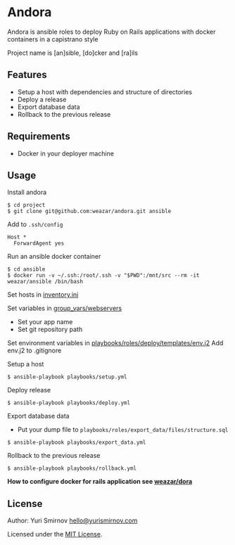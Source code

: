 # Andora

Andora is ansible roles to deploy Ruby on Rails applications with docker containers in a capistrano style

Project name is [an]sible, [do]cker and [ra]ils

## Features

- Setup a host with dependencies and structure of directories
- Deploy a release
- Export database data
- Rollback to the previous release

## Requirements

- Docker in your deployer machine

## Usage

Install andora

```
$ cd project
$ git clone git@github.com:weazar/andora.git ansible
```

Add to `.ssh/config`

```
Host *
  ForwardAgent yes
```

Run an ansible docker container

```
$ cd ansible
$ docker run -v ~/.ssh:/root/.ssh -v "$PWD":/mnt/src --rm -it weazar/ansible /bin/bash
```

Set hosts in [inventory.ini](inventory.ini)

Set variables in [group_vars/webservers](group_vars/webservers)

- Set your app name
- Set git repository path

Set environment variables in [playbooks/roles/deploy/templates/env.j2](playbooks/roles/deploy/templates/env.j2)
Add env.j2 to .gitignore

Setup a host

```
$ ansible-playbook playbooks/setup.yml
```

Deploy release

```
$ ansible-playbook playbooks/deploy.yml
```

Export database data

- Put your dump file to `playbooks/roles/export_data/files/structure.sql`

```
$ ansible-playbook playbooks/export_data.yml
```

Rollback to the previous release

```
$ ansible-playbook playbooks/rollback.yml
```

**How to configure docker for rails application see [weazar/dora](https://github.com/weazar/dora)**

## License

Author: Yuri Smirnov <hello@yurismirnov.com>

Licensed under the [MIT License](http://www.opensource.org/licenses/MIT).
